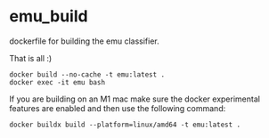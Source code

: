 # emu_build
dockerfile for building the emu classifier.

That is all :)

```
docker build --no-cache -t emu:latest .
docker exec -it emu bash
```

If you are building on an M1 mac make sure the docker experimental features are enabled and then use the following command:
```
docker buildx build --platform=linux/amd64 -t emu:latest .
```
